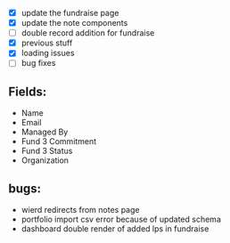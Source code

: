 - [x] update the fundraise page
- [x] update the note components
- [ ] double record addition for fundraise
- [x] previous stuff
- [x] loading issues
- [ ] bug fixes

## Fields:
- Name
- Email
- Managed By
- Fund 3 Commitment
- Fund 3 Status
- Organization

## bugs:
- wierd redirects from notes page
- portfolio import csv error because of updated schema 
- dashboard double render of added lps in fundraise
